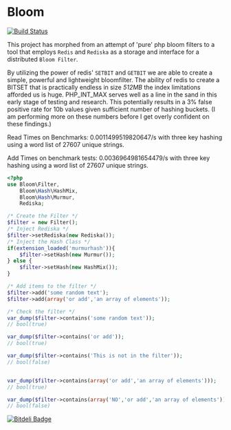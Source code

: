 Bloom
=====

[![Build Status](https://secure.travis-ci.org/zircote/Bloom.png)](http://travis-ci.org/zircote/Bloom)

This project has morphed from an attempt of 'pure' php bloom filters to a tool
that employs `Redis` and `Rediska` as a storage and interface for a distributed
`Bloom Filter`.

By utilizing the power of redis' `SETBIT` and `GETBIT` we are able to create a
simple, powerful and lightweight bloomfilter. The ability of redis to create a
BITSET that is practically endless in size _512MB_ the index limitations afforded
us is huge. PHP_INT_MAX serves well as a line in the sand in this early stage of
testing and research. This potentially results in a 3% false positive rate for
10b values given sufficient number of hashing buckets. (I am performing more on
these numbers before I get overly confident on these findings.)

Read Times on Benchmarks: 0.0011499519820647/s with three key hashing using a
word list of 27607 unique strings.

Add Times on benchmark tests: 0.0036964981654479/s with three key hashing using
a word list of 27607 unique strings.


```php
<?php
use Bloom\Filter,
    Bloom\Hash\HashMix,
    Bloom\Hash\Murmur,
    Rediska;

/* Create the Filter */
$filter = new Filter();
/* Inject Rediska */
$filter->setRediska(new Rediska());
/* Inject the Hash Class */
if(extension_loaded('murmurhash')){
    $filter->setHash(new Murmur());
} else {
    $filter->setHash(new HashMix());
}

/* Add items to the filter */
$filter->add('some random text');
$filter->add(array('or add','an array of elements'));

/* Check the filter */
var_dump($filter->contains('some random text'));
// bool(true)

var_dump($filter->contains('or add'));
// bool(true)

var_dump($filter->contains('This is not in the filter'));
// bool(false)


var_dump($filter->contains(array('or add','an array of elements')));
// bool(true)

var_dump($filter->contains(array('NO','or add','an array of elements')));
// bool(false)

```


[![Bitdeli Badge](https://d2weczhvl823v0.cloudfront.net/zircote/bloom/trend.png)](https://bitdeli.com/free "Bitdeli Badge")

